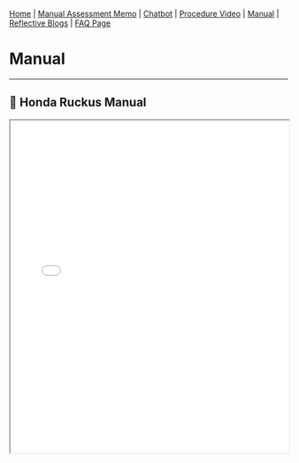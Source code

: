 [Home](index.md) | [Manual Assessment Memo](manual_assessment_memo.md) | [Chatbot](chatbot.md) | [Procedure Video](procedure_video.md) | [Manual](manual.md) | [Reflective Blogs](reflective_blogs.md) | [FAQ Page](FAQ_Page.md) 

# Manual 


---
<h2>📘 Honda Ruckus Manual</h2>

<iframe src="Manual.pdf" width="100%" height="600px">
  <p>Your browser does not support PDF viewing. 
  <a href="Manual.pdf">Download the PDF</a>.</p>
</iframe>

